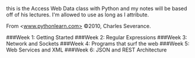 this is the Access Web Data class with Python and my notes will be based off of his lectures. I'm allowed to use as long as I attribute.

From <www.pythonlearn.com> ©2010, Charles Severance.

###Week 1: Getting Started
###Week 2: Regular Expressions
###Week 3: Network and Sockets
###Week 4: Programs that surf the web
###Week 5: Web Services and XML
###Week 6: JSON and REST Architecture